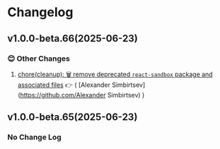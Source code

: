 # Changelog

## v1.0.0-beta.66(2025-06-23)

### :blush: Other Changes

1. [chore(cleanup): 🗑️ remove deprecated `react-sandbox` package and associated files](https://github.com/potop/kdesignable/commit/1ef43ce) :point_right: ( [Alexander Simbirtsev](https://github.com/Alexander Simbirtsev) )

## v1.0.0-beta.65(2025-06-23)

### No Change Log
